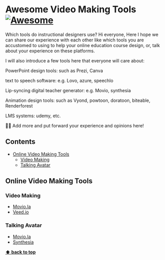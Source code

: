 # Awesome Video Making Tools [![Awesome](https://awesome.re/badge-flat.svg)](https://awesome.re)

Which tools do instructional designers use?
Hi everyone, Here I hope we can share our experience with each other like which tools you are accustomed to using to help your online education course design, or, talk about your experience on these platforms.

I will also introduce a few tools here that everyone will care about:

PowerPoint design tools: such as Prezi, Canva

text to speech software: e.g. Lovo, azure, speechlo

Lip-syncing digital teacher generator: e.g. Movio, synthesia

Animation design tools: such as Vyond, powtoon, doratoon, biteable, Renderforest

LMS systems: udemy, etc.

👩‍🏫 Add more and put forward your experience and opinions here!


## Contents

- [Online Video Making Tools](#online-video-making-tools)
  - [Video Making](#video-making)
  - [Talking Avatar](#talking-avatar)


## Online Video Making Tools

### Video Making

- [Movio.la](https://www.movio.la)
- [Veed.io](https://veed.io)

### Talking Avatar
- [Movio.la](http://www.movio.la)
- [Synthesia]()

**[⬆ back to top](#contents)**

